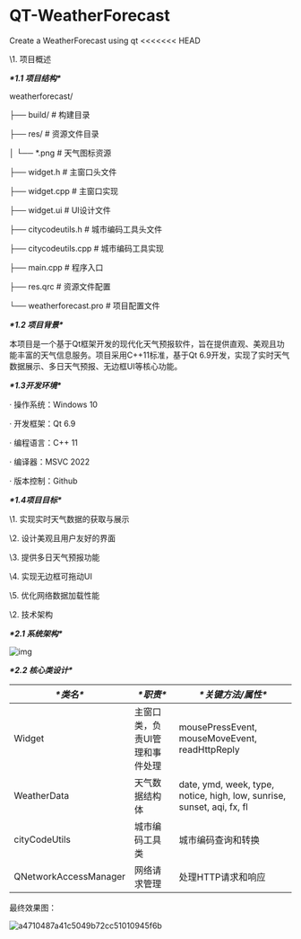 # QT-WeatherForecast
Create a WeatherForecast using qt
<<<<<<< HEAD

\1. 项目概述

***\*1.1 项目结构\****

weatherforecast/

├── build/          # 构建目录

├── res/           # 资源文件目录

│  └── *.png        # 天气图标资源

├── widget.h        # 主窗口头文件

├── widget.cpp       # 主窗口实现

├── widget.ui        # UI设计文件

├── citycodeutils.h     # 城市编码工具头文件

├── citycodeutils.cpp    # 城市编码工具实现

├── main.cpp        # 程序入口

├── res.qrc        # 资源文件配置

└── weatherforecast.pro   # 项目配置文件

***\*1.2 项目背景\****

本项目是一个基于Qt框架开发的现代化天气预报软件，旨在提供直观、美观且功能丰富的天气信息服务。项目采用C++11标准，基于Qt 6.9开发，实现了实时天气数据展示、多日天气预报、无边框UI等核心功能。

***\*1.3开发环境\****

· 操作系统：Windows 10

· 开发框架：Qt 6.9

· 编程语言：C++ 11

· 编译器：MSVC 2022

· 版本控制：Github

***\*1.4项目目标\****

\1. 实现实时天气数据的获取与展示

\2. 设计美观且用户友好的界面

\3. 提供多日天气预报功能

\4. 实现无边框可拖动UI

\5. 优化网络数据加载性能

\2. 技术架构

***\*2.1 系统架构\****

![img](file:///C:\Users\ASUS\AppData\Local\Temp\ksohtml23980\wps1.jpg) 

***\*2.2 核心类设计\****

| ***\*类名\****        | ***\*职责\****                 | ***\*关键方法/属性\****                                      |
| --------------------- | ------------------------------ | ------------------------------------------------------------ |
| Widget                | 主窗口类，负责UI管理和事件处理 | mousePressEvent, mouseMoveEvent, readHttpReply               |
| WeatherData           | 天气数据结构体                 | date, ymd, week, type, notice, high, low, sunrise, sunset, aqi, fx, fl |
| cityCodeUtils         | 城市编码工具类                 | 城市编码查询和转换                                           |
| QNetworkAccessManager | 网络请求管理                   | 处理HTTP请求和响应                                           |

最终效果图：

![a4710487a41c5049b72cc51010945f6b](E:\QT-WeatherForecast\weatherforecast\a4710487a41c5049b72cc51010945f6b.png)